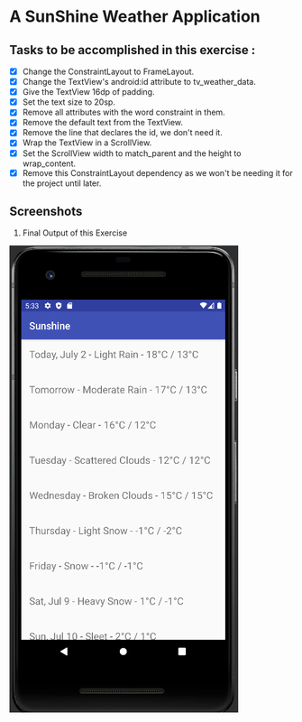 # A SunShine Weather Application

## Tasks to be accomplished in this exercise :
- [x] Change the ConstraintLayout to FrameLayout.
- [x] Change the TextView's android:id attribute to tv_weather_data.
- [x] Give the TextView 16dp of padding.
- [x] Set the text size to 20sp.
- [x] Remove all attributes with the word constraint in them.
- [x] Remove the default text from the TextView.
- [x] Remove the line that declares the id, we don't need it.
- [x] Wrap the TextView in a ScrollView.
- [x] Set the ScrollView width to match_parent and the height to wrap_content.
- [x] Remove this ConstraintLayout dependency as we won't be needing it for the project until later.

## Screenshots
1. Final Output of this Exercise

![img1](https://github.com/kuluruvineeth/SunShine/blob/CreateLayout/Screenshots/img.png)
